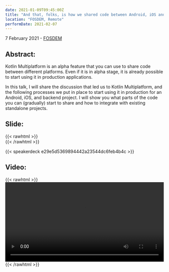 ```yaml
---
date: 2021-01-09T09:45:00Z
title: "And that, folks, is how we shared code between Android, iOS and the Backend"
location: "FOSDEM, Remote"
performDate: 2021-02-07
---
```


7 February 2021 - [FOSDEM](https://fosdem.org/2021/schedule/event/and_that_folks_is_how_we_shared_code/)

## Abstract:
Kotlin Multiplatform is an alpha feature that you can use to share code between different platforms. Even if it is in alpha stage, it is already possible to start using it in production applications.

In this talk, I will share the discussion that led us to Kotlin Multiplatform, and the following processes we put in place to start using it in production for an Android, iOS, and backend project. I will show you what parts of the code you can (gradually) start to share and how to integrate with existing standalone projects.

## Slide:
{{< rawhtml >}}
<br>
{{< /rawhtml >}}

{{< speakerdeck e29e5d5369894442a23544dc6feb4b4c >}}


## Video:

{{< rawhtml >}}
<br>
<video controls width="100%">
	<source src="https://mirror.as35701.net/video.fosdem.org/2021/D.kotlin/and_that_folks_is_how_we_shared_code.webm" type="video/webm"> 
</video>
{{< /rawhtml >}}

